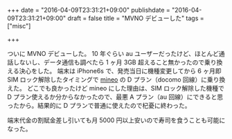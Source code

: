 +++
date = "2016-04-09T23:31:21+09:00"
publishdate = "2016-04-09T23:31:21+09:00"
draft = false
title = "MVNO デビューした"
tags = ["misc"]

+++

ついに MVNO デビューした。
10 年ぐらい au ユーザーだったけど、ほとんど通話しないし、データ通信も調べたら 1 ヶ月 3GB 超えること無かったので乗り換える決心をした。
端末は iPhone6s で、発売当日に機種変更してから 6 ヶ月即 SIM ロック解除したタイミングで [mineo](http://mineo.jp/) の D プラン（docomo 回線）に乗り換えた。
どこでも良かったけど mineo にした理由は、SIM ロック解除した機種で D プラン使えるか分からなかったので、最悪 A プラン（au 回線）にできると思ったから。結果的に D プランで普通に使えたので杞憂に終わった。

端末代金の割賦金差し引いても月 5000 円以上安いので寿司を食うことも可能になった。
